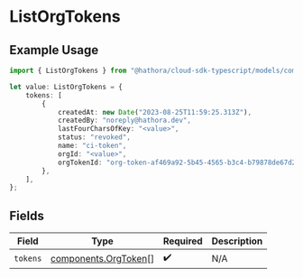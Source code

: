 # ListOrgTokens

## Example Usage

```typescript
import { ListOrgTokens } from "@hathora/cloud-sdk-typescript/models/components";

let value: ListOrgTokens = {
    tokens: [
        {
            createdAt: new Date("2023-08-25T11:59:25.313Z"),
            createdBy: "noreply@hathora.dev",
            lastFourCharsOfKey: "<value>",
            status: "revoked",
            name: "ci-token",
            orgId: "<value>",
            orgTokenId: "org-token-af469a92-5b45-4565-b3c4-b79878de67d2",
        },
    ],
};
```

## Fields

| Field                                                        | Type                                                         | Required                                                     | Description                                                  |
| ------------------------------------------------------------ | ------------------------------------------------------------ | ------------------------------------------------------------ | ------------------------------------------------------------ |
| `tokens`                                                     | [components.OrgToken](../../models/components/orgtoken.md)[] | :heavy_check_mark:                                           | N/A                                                          |